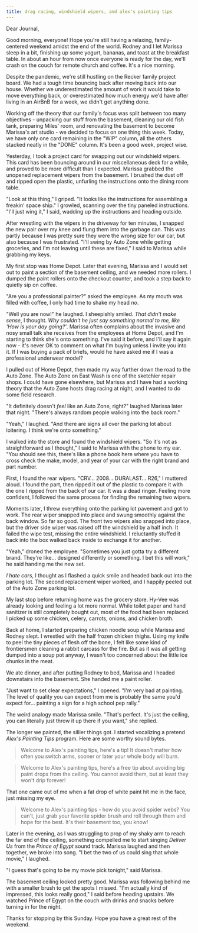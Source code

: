 ```yaml
---
title: drag racing, windshield wipers, and alex's painting tips
---
```


Dear Journal,

Good morning, everyone! Hope you're still having a relaxing,
family-centered weekend amidst the end of the world. Rodney and I let
Marissa sleep in a bit, finishing up some yogurt, bananas, and toast at
the breakfast table. In about an hour from now once everyone is ready
for the day, we'll crash on the couch for remote church and coffee. It's
a nice morning.

Despite the pandemic, we're still hustling on the Recker family project
board. We had a tough time bouncing back after moving back into our
house. Whether we underestimated the amount of work it would take to
move everything back, or overestimated how much energy we'd have after
living in an AirBnB for a week, we didn't get anything done.

Working off the theory that our family's focus was split between too
many objectives - unpacking our stuff from the basement, cleaning our
old fish tank, preparing Miles' room, and renovating the basement to
become Marissa's art studio - we decided to focus on one thing this
week. Today, we have only one card remaining in the "WIP" column, all
the others stacked neatly in the "DONE" column. It's been a good week,
project wise.

Yesterday, I took a project card for swapping out our windshield wipers.
This card has been bouncing around in our miscellaneous deck for a
while, and proved to be more difficult than I expected. Marissa grabbed
the unopened replacement wipers from the basement. I brushed the dust
off and ripped open the plastic, unfurling the instructions onto the
dining room table.

"Look at this thing," I griped. "It looks like the instructions for
assembling a freakin' space ship." I growled, scanning over the tiny
paneled instructions. "I'll just wing it," I said, wadding up the
instructions and heading outside.

After wrestling with the wipers in the driveway for ten minutes, I
snapped the new pair over my knee and flung them into the garbage can.
This was partly because I was pretty sure they were the wrong size for
our car, but also because I was frustrated. "I'll swing by Auto Zone
while getting groceries, and I'm not leaving until these are fixed," I
said to Marissa while grabbing my keys.

My first stop was Home Depot. Later that evening, Marissa and I would
set out to paint a section of the basement ceiling, and we needed more
rollers. I dumped the paint rollers onto the checkout counter, and took
a step back to quietly sip on coffee.

"Are you a professional painter?" asked the employee. As my mouth was
filled with coffee, I only had time to shake my head *no*.

"Well you are now!" he laughed. I sheepishly smiled. *That didn't make
sense*, I thought. *Why couldn't he just say something normal to me,
like 'How is your day going?'*. Marissa often complains about the
invasive and nosy small talk she receives from the employees at Home
Depot, and I'm starting to think she's onto something. I've said it
before, and I'll say it again now - it's never OK to comment on what I'm
buying unless I invite you into it. If I was buying a pack of briefs,
would he have asked me if I was a professional underwear model?

I pulled out of Home Depot, then made my way further down the road to
the Auto Zone. The Auto Zone on East Wash is one of the sketchier repair
shops. I could have gone elsewhere, but Marissa and I have had a working
theory that the Auto Zone hosts drag racing at night, and I wanted to do
some field research.

"It definitely doesn't *feel* like an Auto Zone, right?" laughed Marissa
later that night. "There's always random people walking into the back
room."

"Yeah," I laughed. "And there are signs all over the parking lot about
loitering. I think we're onto something."

I walked into the store and found the windshield wipers. "So it's not as
straightforward as I thought," I said to Marissa with the phone to my
ear. "You should see this, there's like a phone book here where you have
to cross check the make, model, and year of your car with the right
brand and part number.

First, I found the rear wipers. "CRV… 2008… DURALAST… R26," I muttered
aloud. I found the part, then ripped it out of the plastic to compare it
with the one I ripped from the back of our car. It was a dead ringer.
Feeling more confident, I followed the same process for finding the
remaining two wipers.

Moments later, I threw everything onto the parking lot pavement and got
to work. The rear wiper snapped into place and swung smoothly against
the back window. So far so good. The front two wipers also snapped into
place, but the driver side wiper was raised off the windshield by a half
inch. It failed the wipe test, missing the entire windshield. I
reluctantly stuffed it back into the box walked back inside to exchange
it for another.

"Yeah," droned the employee. "Sometimes you just gotta try a different
brand. They're like… designed differently or something. I bet this will
work," he said handing me the new set.

*I hate cars*, I thought as I flashed a quick smile and headed back out
into the parking lot. The second replacement wiper worked, and I happily
peeled out of the Auto Zone parking lot.

My last stop before returning home was the grocery store. Hy-Vee was
already looking and feeling a lot more normal. While toilet paper and
hand sanitizer is still completely bought out, most of the food had been
replaced. I picked up some chicken, celery, carrots, onions, and chicken
broth.

Back at home, I started preparing chicken noodle soup while Marissa and
Rodney slept. I wrestled with the half frozen chicken thighs. Using my
knife to peel the tiny pieces of flesh off the bone, I felt like some
kind of frontiersmen cleaning a rabbit carcass for the fire. But as it
was all getting dumped into a soup pot anyway, I wasn't too concerned
about the little ice chunks in the meat.

We ate dinner, and after putting Rodney to bed, Marissa and I headed
downstairs into the basement. She handed me a paint roller.

"Just want to set clear expectations," I opened. "I'm very bad at
painting. The level of quality you can expect from me is probably the
same you'd expect for… painting a sign for a high school pep rally."

The weird analogy made Marissa smile. "That's perfect. It's just the
ceiling, you can literally just throw it up there if you want," she
replied.

The longer we painted, the sillier things got. I started vocalizing a
pretend *Alex's Painting Tips* program. Here are some worthy sound
bytes.

> Welcome to Alex's painting tips, here's a tip! It doesn't matter how
> often you switch arms, sooner or later your whole body will burn.

> Welcome to Alex's painting tips, here's a free tip about avoiding big
> paint drops from the ceiling. You cannot avoid them, but at least they
> won't drip forever!

That one came out of me when a fat drop of white paint hit me in the
face, just missing my eye.

> Welcome to Alex's painting tips - how do you avoid spider webs? You
> can't, just grab your favorite spider brush and roll through them and
> hope for the best. It's their basement too, you know!

Later in the evening, as I was struggling to prop of my shaky arm to
reach the far end of the ceiling, something compelled me to start
singing *Deliver Us* from the *Prince of Egypt* sound track. Marissa
laughed and then together, we broke into song. "I bet the two of us
could sing that whole movie," I laughed.

"I guess that's going to be my movie pick tonight," said Marissa.

The basement ceiling looked pretty good. Marissa was following behind me
with a smaller brush to get the spots I missed. "I'm actually kind of
impressed, this looks really good," I said before heading upstairs. We
watched Prince of Egypt on the couch with drinks and snacks before
turning in for the night.

Thanks for stopping by this Sunday. Hope you have a great rest of the
weekend.

